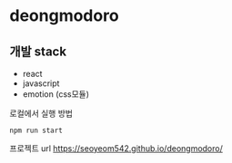 # deongmodoro

## 개발 stack

- react
- javascript
- emotion (css모듈)

로컬에서 실행 방법

```
npm run start
```

프로젝트 url
https://seoyeom542.github.io/deongmodoro/

